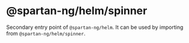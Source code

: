 # @spartan-ng/helm/spinner

Secondary entry point of `@spartan-ng/helm`. It can be used by importing from `@spartan-ng/helm/spinner`.
